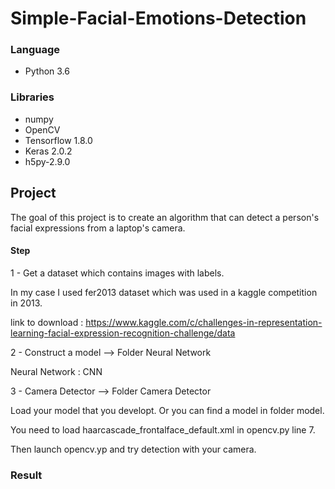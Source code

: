 # Simple-Facial-Emotions-Detection



### Language 
- Python 3.6

### Libraries
- numpy
- OpenCV
- Tensorflow 1.8.0
- Keras 2.0.2
- h5py-2.9.0

## Project

The goal of this project is to create an algorithm that can detect a person's facial expressions from a laptop's camera.

#### Step
1 - Get a dataset which contains images with labels.

In my case I used fer2013 dataset which was used in a kaggle competition in 2013.

link to download : https://www.kaggle.com/c/challenges-in-representation-learning-facial-expression-recognition-challenge/data

2 - Construct a model --> Folder Neural Network

Neural Network :  CNN

3 - Camera Detector --> Folder Camera Detector

Load your model that you developt. Or you can find a model in folder model.

You need to load haarcascade_frontalface_default.xml in opencv.py line 7.

Then launch opencv.yp and try detection with your camera.




### Result
